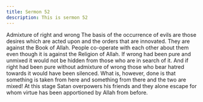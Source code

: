 ```yaml
---
title: Sermon 52
description: This is sermon 52
---
```


Admixture of right and wrong
The basis of the occurrence of evils are those desires which are acted upon and the orders that
are innovated. They are against the Book of Allah.
People co-operate with each other about them even though it is against the Religion of Allah.
If wrong had been pure and unmixed it would not be hidden from those who are in search of it.
And if right had been pure without admixture of wrong those who bear hatred towards it
would have been silenced. What is, however, done is that something is taken from here and
something from there and the two are mixed! At this stage Satan overpowers his friends and
they alone escape for whom virtue has been apportioned by Allah from before.